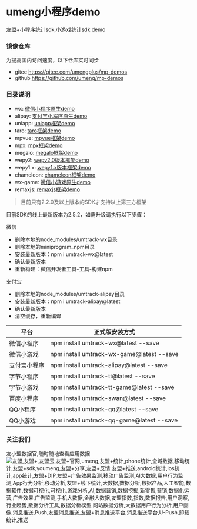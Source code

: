# umeng小程序demo
友盟+小程序统计sdk,小游戏统计sdk demo

### 镜像仓库
为提高国内访问速度，以下仓库实时同步
* gitee https://gitee.com/umengplus/mp-demos
* github https://github.com/umeng/mp-demos
### 目录说明
* wx: [微信小程序原生demo](./wx)
* alipay: [支付宝小程序原生demo](./alipay)
* uniapp: [uniapp框架demo](./uniapp)
* taro: [taro框架demo](./taro)
* mpvue: [mpvue框架demo](./mpvue)
* mpx: [mpx框架demo](./mpx)
* megalo: [megalo框架demo](./megalo)
* wepy2: [wepy2.0版本框架demo](./wepy2)
* wepy1.x: [wepy1.x版本框架demo](./wepy-one)
* chameleon: [chameleon框架demo](./chameleon)
* wx-game: [微信小游戏原生demo](./wx-game)
* remaxjs: [remaxjs框架demo](./remaxjs)

> 目前只有2.2.0及以上版本的SDK才支持以上第三方框架

目前SDK的线上最新版本为2.5.2，如需升级请执行以下步骤：  

微信
* 删除本地的node_modules/umtrack-wx目录
* 删除本地的miniprogram_npm目录
* 安装最新版本：npm i umtrack-wx@latest
* 确认最新版本
* 重新构建：微信开发者工具-工具-构建npm

支付宝
* 删除本地的node_modules/umtrack-alipay目录
* 安装最新版本：npm i umtrack-alipay@latest
* 确认最新版本
* 清空缓存，重新编译


| 平台 | 正式版安装方式 
|  ----  | ----  |
| 微信小程序 | npm install umtrack-wx@latest --save
| 微信小游戏 | npm install umtrack-wx-game@latest --save
| 支付宝小程序 | npm install umtrack-alipay@latest --save
| 字节小程序 | npm install umtrack-tt@latest --save
| 字节小游戏 | npm install umtrack-tt-game@latest --save
| 百度小程序 | npm install umtrack-swan@latest --save
| QQ小程序 | npm install umtrack-qq@latest --save
| QQ小游戏 | npm install umtrack-qq-game@latest --save

### 关注我们
友小盟数据官,随时随地查看应用数据
![友盟,友盟+,友盟云,友盟+官网,umeng,友盟+统计,phone统计,全域数据,移动统计,友盟+sdk,youmeng,友盟+分享,友盟+反馈,友盟+推送,android统计,ios统计,app统计,友盟+DIP,友盟+广告效果监测,移动广告监测,AI大数据,用户行为监测,App行为分析,移动分析,友盟+线下统计,大数据,数据分析,数据产品,人工智能,数据软件,数据可视化,可视化,游戏分析,AI,数据营销,数据挖掘,新零售,营销,数据化运营,广告效果,广告监测,手机大数据,金融大数据,友盟指数,指数,数据报告,用户洞察,行业趋势,数据分析工具,数据分析模型,网站数据分析,大数据用户行为分析,用户画像,消息推送,Push,友盟消息推送,友盟+消息推送平台,消息推送平台,U-Push,卸载统计,推送](https://gw.alicdn.com/tfs/TB1BtJebMgP7K4jSZFqXXamhVXa-430-430.png)